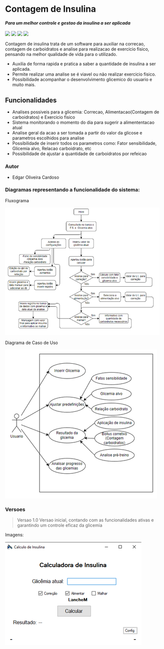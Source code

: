 # Contagem de Insulina

#### _Para um melhor controle e gestao da insulina a ser aplicada_

![](https://img.shields.io/github/stars/pandao/editor.md.svg) ![](https://img.shields.io/github/tag/pandao/editor.md.svg) ![](https://img.shields.io/github/release/pandao/editor.md.svg) ![](https://img.shields.io/github/issues/pandao/editor.md.svg)

Contagem de insulina trata de um software para auxiliar na correcao, contagem de carboidratos e analise para realizacao de exercicio fisico, pensando na melhor qualidade de vida para o utilizado.

- Auxilia de forma rapida e pratica a saber a quantidade de insulina a ser aplicada.
- Permite realizar uma analise se é viavel ou não realizar exercicio fisico.
- Possibilidade acompanhar o desenvolvimento glicemico do usuario e muito mais.

## Funcionalidades

- Analises possiveis para a glicemia: Correcao, Alimentacao(Contagem de carboidratos) e Exercicio fisico
- Sistema monitorando o momento do dia para sugerir a alimententacao atual
- Analise geral da acao a ser tomada a partir do valor da glicose e parametros escolhidos para analise
- Possibilidade de inserir todos os parametros como: Fator sensibilidade, Glicemia alvo, Relacao carboidrato, etc
- Possibilidade de ajustar a quantidade de carboidratos por refeicao

### Autor

- Edgar Oliveira Cardoso

### Diagramas representando a funcionalidade do sistema:

Fluxograma

![](assets/Fluxograma.png)

Diagrama de Caso de Uso

![](assets/DiagramaCasoDeUso.png)

### Versoes

> Versao 1.0
> Versao inicial, contando com as funcionalidades ativas e garantindo um controle eficaz da glicemia

Imagens:

![](assets/V1/Tela1.png)
